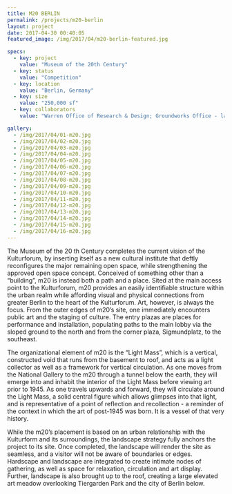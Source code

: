 ```yaml
---
title: M20 BERLIN
permalink: /projects/m20-berlin
layout: project
date: 2017-04-30 00:40:05
featured_image: /img/2017/04/m20-berlin-featured.jpg

specs: 
  - key: project
    value: "Museum of the 20th Century"
  - key: status
    value: "Competition"
  - key: location
    value: "Berlin, Germany"
  - key: size
    value: "250,000 sf"
  - key: collaborators
    value: "Warren Office of Research & Design; Groundworks Office - landscape"

gallery:
  - /img/2017/04/01-m20.jpg
  - /img/2017/04/02-m20.jpg
  - /img/2017/04/03-m20.jpg
  - /img/2017/04/04-m20.jpg
  - /img/2017/04/05-m20.jpg
  - /img/2017/04/06-m20.jpg
  - /img/2017/04/07-m20.jpg
  - /img/2017/04/08-m20.jpg
  - /img/2017/04/09-m20.jpg
  - /img/2017/04/10-m20.jpg
  - /img/2017/04/11-m20.jpg
  - /img/2017/04/12-m20.jpg
  - /img/2017/04/13-m20.jpg
  - /img/2017/04/14-m20.jpg
  - /img/2017/04/15-m20.jpg
  - /img/2017/04/16-m20.jpg
---
```


The Museum of the 20 th Century completes the current vision of the Kulturforum, by inserting itself as a new cultural institute that deftly reconfigures the major remaining open space, while strengthening the approved open space concept. Conceived of something other than a “building”, m20 is instead both a path and a place. Sited at the main access point to the Kulturforum, m20 provides an easily identifiable structure within the urban realm while affording visual and physical connections from greater Berlin to the heart of the Kulturforum. Art, however, is always the focus. From the outer edges of m20’s site, one immediately encounters public art and the staging of culture. The entry plazas are places for performance and installation, populating paths to the main lobby via the sloped ground to the north and from the corner plaza, Sigmundplatz, to the southeast.

The organizational element of m20 is the “Light Mass”, which is a vertical, constructed void that runs from the basement to roof, and acts as a light collector as well as a framework for vertical circulation. As one moves from the National Gallery to the m20 through a tunnel below the earth, they will emerge into and inhabit the interior of the Light Mass before viewing art prior to 1945. As one travels upwards and forward, they will circulate around the Light Mass, a solid central figure which allows glimpses into that light, and is representative of a point of reflection and recollection - a reminder of the context in which the art of post-1945 was born. It is a vessel of that very history.

While the m20’s placement is based on an urban relationship with the Kulturform and its surroundings, the landscape strategy fully anchors the project to its site. Once completed, the landscape will render the site as seamless, and a visitor will not be aware of boundaries or edges.  Hardscape and landscape are integrated to create intimate nodes of gathering, as well as space for relaxation, circulation and art display. Further, landscape is also brought up to the roof, creating a large elevated art meadow overlooking Tiergarden Park and the city of Berlin below.
